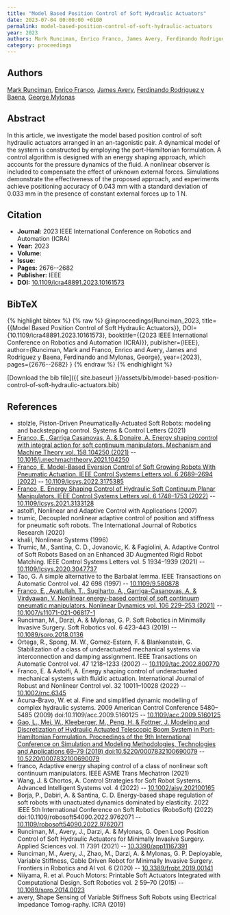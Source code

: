 ```yaml
---
title: "Model Based Position Control of Soft Hydraulic Actuators"
date: 2023-07-04 00:00:00 +0100
permalink: model-based-position-control-of-soft-hydraulic-actuators
year: 2023
authors: Mark Runciman, Enrico Franco, James Avery, Ferdinando Rodriguez y Baena, George Mylonas
category: proceedings
---
```

 
## Authors
[Mark Runciman](authors/mark-runciman), [Enrico Franco](authors/enrico-franco), [James Avery](authors/james-avery), [Ferdinando Rodriguez y Baena](authors/ferdinando-rodriguez-y-baena), [George Mylonas](authors/george-mylonas)
 
## Abstract
In this article, we investigate the model based position control of soft hydraulic actuators arranged in an an-tagonistic pair. A dynamical model of the system is constructed by employing the port-Hamiltonian formulation. A control algorithm is designed with an energy shaping approach, which accounts for the pressure dynamics of the fluid. A nonlinear observer is included to compensate the effect of unknown external forces. Simulations demonstrate the effectiveness of the proposed approach, and experiments achieve positioning accuracy of 0.043 mm with a standard deviation of 0.033 mm in the presence of constant external forces up to 1 N.
 
## Citation
- **Journal:** 2023 IEEE International Conference on Robotics and Automation (ICRA)
- **Year:** 2023
- **Volume:** 
- **Issue:** 
- **Pages:** 2676--2682
- **Publisher:** IEEE
- **DOI:** [10.1109/icra48891.2023.10161573](https://doi.org/10.1109/icra48891.2023.10161573)
 
## BibTeX
{% highlight bibtex %}
{% raw %}
@inproceedings{Runciman_2023,
  title={{Model Based Position Control of Soft Hydraulic Actuators}},
  DOI={10.1109/icra48891.2023.10161573},
  booktitle={{2023 IEEE International Conference on Robotics and Automation (ICRA)}},
  publisher={IEEE},
  author={Runciman, Mark and Franco, Enrico and Avery, James and Rodriguez y Baena, Ferdinando and Mylonas, George},
  year={2023},
  pages={2676--2682}
}
{% endraw %}
{% endhighlight %}
 
[Download the bib file]({{ site.baseurl }}/assets/bib/model-based-position-control-of-soft-hydraulic-actuators.bib)
 
## References
- stolzle, Piston-Driven Pneumatically-Actuated Soft Robots: modeling and backstepping control. Systems & Control Letters (2021)
- [Franco, E., Garriga Casanovas, A. & Donaire, A. Energy shaping control with integral action for soft continuum manipulators. Mechanism and Machine Theory vol. 158 104250 (2021)](energy-shaping-control-with-integral-action-for-soft-continuum-manipulators) -- [10.1016/j.mechmachtheory.2021.104250](https://doi.org/10.1016/j.mechmachtheory.2021.104250)
- [Franco, E. Model-Based Eversion Control of Soft Growing Robots With Pneumatic Actuation. IEEE Control Systems Letters vol. 6 2689–2694 (2022)](model-based-eversion-control-of-soft-growing-robots-with-pneumatic-actuation) -- [10.1109/lcsys.2022.3175385](https://doi.org/10.1109/lcsys.2022.3175385)
- [Franco, E. Energy Shaping Control of Hydraulic Soft Continuum Planar Manipulators. IEEE Control Systems Letters vol. 6 1748–1753 (2022)](energy-shaping-control-of-hydraulic-soft-continuum-planar-manipulators) -- [10.1109/lcsys.2021.3133128](https://doi.org/10.1109/lcsys.2021.3133128)
- astolfi, Nonlinear and Adaptive Control with Applications (2007)
- trumic, Decoupled nonlinear adaptive control of position and stiffness for pneumatic soft robots. The International Journal of Robotics Research (2020)
- khalil, Nonlinear Systems (1996)
- Trumic, M., Santina, C. D., Jovanovic, K. & Fagiolini, A. Adaptive Control of Soft Robots Based on an Enhanced 3D Augmented Rigid Robot Matching. IEEE Control Systems Letters vol. 5 1934–1939 (2021) -- [10.1109/lcsys.2020.3047737](https://doi.org/10.1109/lcsys.2020.3047737)
- Tao, G. A simple alternative to the Barbalat lemma. IEEE Transactions on Automatic Control vol. 42 698 (1997) -- [10.1109/9.580878](https://doi.org/10.1109/9.580878)
- [Franco, E., Ayatullah, T., Sugiharto, A., Garriga-Casanovas, A. & Virdyawan, V. Nonlinear energy-based control of soft continuum pneumatic manipulators. Nonlinear Dynamics vol. 106 229–253 (2021)](nonlinear-energy-based-control-of-soft-continuum-pneumatic-manipulators) -- [10.1007/s11071-021-06817-1](https://doi.org/10.1007/s11071-021-06817-1)
- Runciman, M., Darzi, A. & Mylonas, G. P. Soft Robotics in Minimally Invasive Surgery. Soft Robotics vol. 6 423–443 (2019) -- [10.1089/soro.2018.0136](https://doi.org/10.1089/soro.2018.0136)
- Ortega, R., Spong, M. W., Gomez-Estern, F. & Blankenstein, G. Stabilization of a class of underactuated mechanical systems via interconnection and damping assignment. IEEE Transactions on Automatic Control vol. 47 1218–1233 (2002) -- [10.1109/tac.2002.800770](https://doi.org/10.1109/tac.2002.800770)
- Franco, E. & Astolfi, A. Energy shaping control of underactuated mechanical systems with fluidic actuation. International Journal of Robust and Nonlinear Control vol. 32 10011–10028 (2022) -- [10.1002/rnc.6345](https://doi.org/10.1002/rnc.6345)
- Acuna-Bravo, W. et al. Fine and simplified dynamic modelling of complex hydraulic systems. 2009 American Control Conference 5480–5485 (2009) doi:10.1109/acc.2009.5160125 -- [10.1109/acc.2009.5160125](https://doi.org/10.1109/acc.2009.5160125)
- [Gao, L., Mei, W., Kleeberger, M., Peng, H. & Fottner, J. Modeling and Discretization of Hydraulic Actuated Telescopic Boom System in Port-Hamiltonian Formulation. Proceedings of the 9th International Conference on Simulation and Modeling Methodologies, Technologies and Applications 69–79 (2019) doi:10.5220/0007832100690079](modeling-and-discretization-of-hydraulic-actuated-telescopic-boom-system-in-port-hamiltonian-formulation) -- [10.5220/0007832100690079](https://doi.org/10.5220/0007832100690079)
- franco, Adaptive energy shaping control of a class of nonlinear soft continuum manipulators. IEEE ASME Trans Mechatron (2021)
- Wang, J. & Chortos, A. Control Strategies for Soft Robot Systems. Advanced Intelligent Systems vol. 4 (2022) -- [10.1002/aisy.202100165](https://doi.org/10.1002/aisy.202100165)
- Borja, P., Dabiri, A. & Santina, C. D. Energy-based shape regulation of soft robots with unactuated dynamics dominated by elasticity. 2022 IEEE 5th International Conference on Soft Robotics (RoboSoft) (2022) doi:10.1109/robosoft54090.2022.9762071 -- [10.1109/robosoft54090.2022.9762071](https://doi.org/10.1109/robosoft54090.2022.9762071)
- Runciman, M., Avery, J., Darzi, A. & Mylonas, G. Open Loop Position Control of Soft Hydraulic Actuators for Minimally Invasive Surgery. Applied Sciences vol. 11 7391 (2021) -- [10.3390/app11167391](https://doi.org/10.3390/app11167391)
- Runciman, M., Avery, J., Zhao, M., Darzi, A. & Mylonas, G. P. Deployable, Variable Stiffness, Cable Driven Robot for Minimally Invasive Surgery. Frontiers in Robotics and AI vol. 6 (2020) -- [10.3389/frobt.2019.00141](https://doi.org/10.3389/frobt.2019.00141)
- Niiyama, R. et al. Pouch Motors: Printable Soft Actuators Integrated with Computational Design. Soft Robotics vol. 2 59–70 (2015) -- [10.1089/soro.2014.0023](https://doi.org/10.1089/soro.2014.0023)
- avery, Shape Sensing of Variable Stiffness Soft Robots using Electrical Impedance Tomog-raphy. ICRA (2019)

